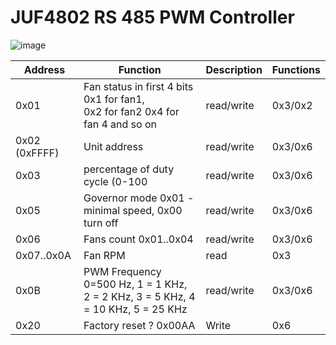 # JUF4802 RS 485 PWM Controller

![image](https://github.com/AlexMKX/modbus/assets/25821291/2e6b856d-71ac-47a4-b2e5-afd3b6eab85e)

| Address       | Function                                                                           | Description | Functions |
|---------------|------------------------------------------------------------------------------------|-------------|-----------|
| 0x01          | Fan status in first 4 bits 0x1 for fan1, <br/>0x2 for fan2 0x4 for fan 4 and so on | read/write  | 0x3/0x2   |
| 0x02 (0xFFFF) | Unit address                                                                       | read/write  | 0x3/0x6   |
| 0x03          | percentage of duty cycle (0-100                                                    | read/write  | 0x3/0x6   |
| 0x05          | Governor mode 0x01 - minimal speed, 0x00 turn off                                  | read/write  | 0x3/0x6   |
| 0x06          | Fans count 0x01..0x04                                                              | read/write  | 0x3/0x6   |
| 0x07..0x0A    | Fan RPM                                                                            | read        | 0x3       |
| 0x0B          | PWM Frequency 0=500 Hz, 1 = 1 KHz, 2 = 2 KHz, 3 = 5 KHz, 4 = 10 KHz, 5 = 25 KHz    | read/write  | 0x3/0x6   |
| 0x20          | Factory reset ? 0x00AA                                                             | Write       | 0x6       |

